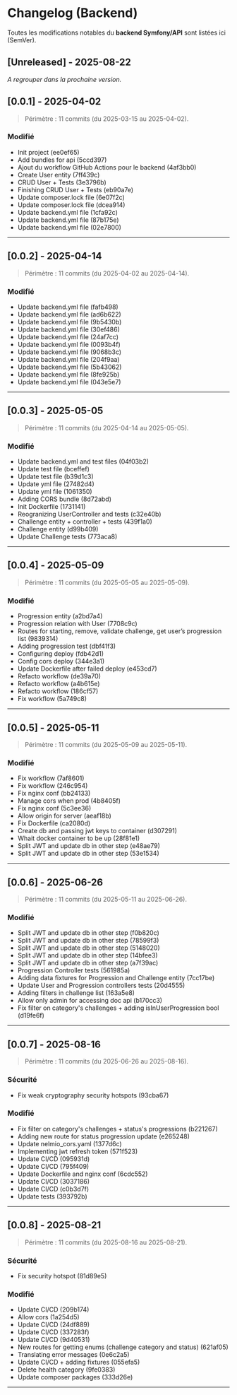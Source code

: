 # Changelog (Backend)
Toutes les modifications notables du **backend Symfony/API** sont listées ici (SemVer).

## [Unreleased] - 2025-08-22
_A regrouper dans la prochaine version._

## [0.0.1] - 2025-04-02
> Périmètre : 11 commits (du 2025-03-15 au 2025-04-02).
### Modifié
- Init project (ee0ef65)
- Add bundles for api (5ccd397)
- Ajout du workflow GitHub Actions pour le backend (4af3bb0)
- Create User entity (7ff439c)
- CRUD User + Tests (3e3796b)
- Finishing CRUD User + Tests (eb90a7e)
- Update composer.lock file (6e07f2c)
- Update composer.lock file (dcea914)
- Update backend.yml file (1cfa92c)
- Update backend.yml file (87b175e)
- Update backend.yml file (02e7800)

---

## [0.0.2] - 2025-04-14
> Périmètre : 11 commits (du 2025-04-02 au 2025-04-14).
### Modifié
- Update backend.yml file (fafb498)
- Update backend.yml file (ad6b622)
- Update backend.yml file (9b5430b)
- Update backend.yml file (30ef486)
- Update backend.yml file (24af7cc)
- Update backend.yml file (0093b4f)
- Update backend.yml file (9068b3c)
- Update backend.yml file (204f9aa)
- Update backend.yml file (5b43062)
- Update backend.yml file (8fe925b)
- Update backend.yml file (043e5e7)

---

## [0.0.3] - 2025-05-05
> Périmètre : 11 commits (du 2025-04-14 au 2025-05-05).
### Modifié
- Update backend.yml and test files (04f03b2)
- Update test file (bceffef)
- Update test file (b39d1c3)
- Update yml file (27482d4)
- Update yml file (1061350)
- Adding CORS bundle (8d72abd)
- Init Dockerfile (1731141)
- Reogranizing UserController and tests (c32e40b)
- Challenge entity + controller + tests (439f1a0)
- Challenge entity (d99b409)
- Update Challenge tests (773aca8)

---

## [0.0.4] - 2025-05-09
> Périmètre : 11 commits (du 2025-05-05 au 2025-05-09).
### Modifié
- Progression entity (a2bd7a4)
- Progression relation with User (7708c9c)
- Routes for starting, remove, validate challenge, get user’s progression list (9839314)
- Adding progression test (dbf41f3)
- Configuring deploy (fdb42d1)
- Config cors deploy (344e3a1)
- Update Dockerfile after failed deploy (e453cd7)
- Refacto workflow (de39a70)
- Refacto workflow (a4b615e)
- Refacto workflow (186cf57)
- Fix workflow (5a749c8)

---

## [0.0.5] - 2025-05-11
> Périmètre : 11 commits (du 2025-05-09 au 2025-05-11).
### Modifié
- Fix workflow (7af8601)
- Fix workflow (246c954)
- Fix nginx conf (bb24133)
- Manage cors when prod (4b8405f)
- Fix nginx conf (5c3ee36)
- Allow origin for server (aeaf18b)
- Fix Dockerfile (ca2080d)
- Create db and passing jwt keys to container (d307291)
- Whait docker container to be up (28f81e1)
- Split JWT and update db in other step (e48ae79)
- Split JWT and update db in other step (53e1534)

---

## [0.0.6] - 2025-06-26
> Périmètre : 11 commits (du 2025-05-11 au 2025-06-26).
### Modifié
- Split JWT and update db in other step (f0b820c)
- Split JWT and update db in other step (78599f3)
- Split JWT and update db in other step (5148020)
- Split JWT and update db in other step (14bfee3)
- Split JWT and update db in other step (a7f39ac)
- Progression Controller tests (561985a)
- Adding data fixtures for Progression and Challenge entity (7cc17be)
- Update User and Progression controllers tests (20d4555)
- Adding filters in challenge list (163a5e8)
- Allow only admin for accessing doc api (b170cc3)
- Fix filter on category's challenges + adding isInUserProgression bool (d19fe6f)

---

## [0.0.7] - 2025-08-16
> Périmètre : 11 commits (du 2025-06-26 au 2025-08-16).
### Sécurité
- Fix weak cryptography security hotspots (93cba67)

### Modifié
- Fix filter on category's challenges + status's progressions (b221267)
- Adding new route for status progression update (e265248)
- Update nelmio_cors.yaml (1377d6c)
- Implementing jwt refresh token (571f523)
- Update CI/CD (095931d)
- Update CI/CD (795f409)
- Update Dockerfile and nginx conf (6cdc552)
- Update CI/CD (3037186)
- Update CI/CD (c0b3d7f)
- Update tests (393792b)

---

## [0.0.8] - 2025-08-21
> Périmètre : 11 commits (du 2025-08-16 au 2025-08-21).
### Sécurité
- Fix security hotspot (81d89e5)

### Modifié
- Update CI/CD (209b174)
- Allow cors (1a254d5)
- Update CI/CD (24df889)
- Update CI/CD (337283f)
- Update CI/CD (9d40531)
- New routes for getting enums (challenge category and status) (621af05)
- Translating error messages (0e6c2a5)
- Update CI/CD + adding fixtures (055efa5)
- Delete health category (9fe0383)
- Update composer packages (333d26e)

---
